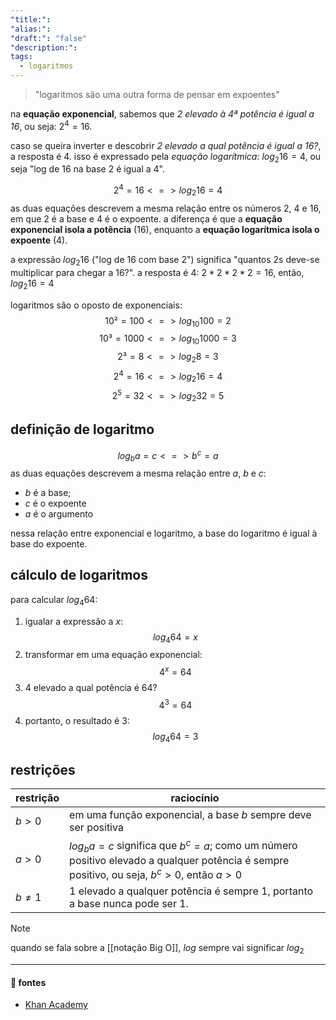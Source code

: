 ```yaml
---
"title:": 
"alias:": 
"draft:": "false"
"description:": 
tags:
  - logaritmos
---
```


> "logaritmos são uma outra forma de pensar em expoentes"

na **equação exponencial**, sabemos que *2 elevado à 4ª potência é igual a 16*, ou seja: $2^4=16$.

caso se queira inverter e descobrir *2 elevado a qual potência é igual a 16?*, a resposta é 4. isso é expressado pela *equação logarítmica*: $log_{2}16=4$, ou seja "log de 16 na base 2 é igual a 4".

$$
2^4 = 16 <=> log_{2}16=4
$$
as duas equações descrevem a mesma relação entre os números $2$, $4$ e $16$, em que $2$ é a base e $4$ é o expoente. a diferença é que a **equação exponencial isola a potência** ($16$), enquanto a **equação logarítmica isola o expoente** ($4$).

a expressão $log_{2}16$ ("log de 16 com base 2") significa "quantos 2s deve-se multiplicar para chegar a 16?". a resposta é $4$: $2*2*2*2=16$, então, $log_{2}16=4$

logaritmos são o oposto de exponenciais:
$$
10² = 100 <=> log_{10} 100 = 2
$$
$$
10³ = 1000 <=> log_{10} 1000 = 3
$$
$$
2³ = 8 <=> log_{2} 8 = 3
$$
$$
2^4 = 16 <=> log_{2} 16 = 4
$$
$$
2^5 = 32 <=> log_{2}32 = 5
$$
## definição de logaritmo
$$
log_{b}a = c <=> b^c=a
$$
as duas equações descrevem a mesma relação entre $a$, $b$ e $c$:
- $b$ é a base;
- $c$ é o expoente
- $a$ é o argumento

nessa relação entre exponencial e logaritmo, a base do logaritmo é igual à base do expoente.

## cálculo de logaritmos
para calcular $log_{4}64$:
1. igualar a expressão a $x$:
   $$
   log_{4}64=x
   $$
2. transformar em uma equação exponencial:
   $$
   4^x=64
   $$
3. $4$ elevado a qual potência é $64$?
   $$
   4^3=64
   $$
4. portanto, o resultado é $3$:
   $$
   log_{4}64=3
   $$
   
## restrições

| **restrição** | **raciocínio**                                                                                                                             |
| ------------- | ------------------------------------------------------------------------------------------------------------------------------------------ |
| $b>0$         | em uma função exponencial, a base $b$ sempre deve ser positiva                                                                             |
| $a>0$         | $log_{b}a = c$ significa que $b^c=a$; como um número positivo elevado a qualquer potência é sempre positivo, ou seja, $b^c>0$, então $a>0$ |
| $b≠1$         | $1$ elevado a qualquer potência é sempre $1$, portanto a base nunca pode ser $1$.                                                          |


> [!NOTE]
> quando se fala sobre a [[notação Big O]], $log$ sempre vai significar $log_{2}$


---
#### 🔗 fontes
- [Khan Academy](https://pt.khanacademy.org/math/algebra2/x2ec2f6f830c9fb89:logs/x2ec2f6f830c9fb89:log-intro/a/intro-to-logarithms)